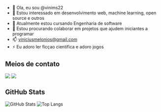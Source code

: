 - 👋 Ola, eu sou @vinims22
- 👀 Estou interessado em desenvolvimento web, machine learning, open source e outros
- 🌱 Atualmente estou cursando Engenharia de software
- 💞️ Estou procurando colaborar em projetos que ajudem iniciantes a programar
- 📫 viniciusmelonios@gmail.com
- ⚡ Eu adoro ler ficçao cientifica e adoro jogos

<!---
vinims22/vinims22 is a ✨ special ✨ repository because its `README.md` (this file) appears on your GitHub profile.
You can click the Preview link to take a look at your changes.
--->

## Meios de contato

[<img src="https://img.shields.io/badge/Instagram-E1306C?style=for-the-badge&logo=instagram&logoColor=white" />](https://www.instagram.com/seu_usuario)
[<img src="https://img.shields.io/badge/LinkedIn-0077B5?style=for-the-badge&logo=linkedin&logoColor=white" />](https://www.linkedin.com/in/seu_usuario)

## GitHub Stats

![GitHub Stats](https://github-readme-stats.vercel.app/api?username=jywago8bf&show_icons=true&theme=dark)
![Top Langs](https://github-readme-stats.vercel.app/api/top-langs/?username=jywago8bf&layout=compact&theme=dark)
